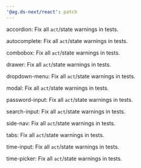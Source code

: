 ```yaml
---
'@ag.ds-next/react': patch
---
```


accordion: Fix all `act`/state warnings in tests.

autocomplete: Fix all `act`/state warnings in tests.

combobox: Fix all `act`/state warnings in tests.

drawer: Fix all `act`/state warnings in tests.

dropdown-menu: Fix all `act`/state warnings in tests.

modal: Fix all `act`/state warnings in tests.

password-input: Fix all `act`/state warnings in tests.

search-input: Fix all `act`/state warnings in tests.

side-nav: Fix all `act`/state warnings in tests.

tabs: Fix all `act`/state warnings in tests.

time-input: Fix all `act`/state warnings in tests.

time-picker: Fix all `act`/state warnings in tests.

